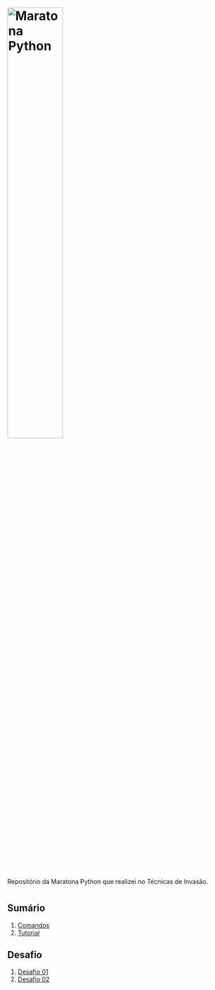 # [<img src="https://static-media.hotmart.com/DJxei5Lb4jKEJOktujXsrYvLGV0=/filters:format(png)/hotmart/membership_area/a331a012-cbf3-4270-aba4-34c9aac45994/logo%20%282%29.png" width="50%" alt="Maratona Python">](https://github.com/joeywheelersam/maratona-python.git)

Repositório da Maratona Python que realizei no Técnicas de Invasão.
#
## Sumário
1. [Comandos](https://github.com/joeywheelersam/maratona-python/blob/master/Comandos.txt)
2. [Tutorial](https://github.com/joeywheelersam/maratona-python/blob/master/Tutorial.txt)

## Desafio
1. [Desafio 01](https://github.com/joeywheelersam/maratona-python/blob/master/Desafios/desafio01.py)
2. [Desafio 02](https://github.com/joeywheelersam/maratona-python/blob/master/Desafios/desafio02.py)